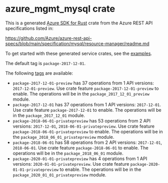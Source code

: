 # azure_mgmt_mysql crate

This is a generated [Azure SDK for Rust](https://github.com/Azure/azure-sdk-for-rust) crate from the Azure REST API specifications listed in:

https://github.com/Azure/azure-rest-api-specs/blob/main/specification/mysql/resource-manager/readme.md

To get started with these generated service crates, see the [examples](https://github.com/Azure/azure-sdk-for-rust/blob/main/services/README.md#examples).

The default tag is `package-2017-12-01`.

The following [tags](https://github.com/Azure/azure-sdk-for-rust/blob/main/services/tags.md) are available:

- `package-2017-12-01-preview` has 37 operations from 1 API versions: `2017-12-01-preview`. Use crate feature `package-2017-12-01-preview` to enable. The operations will be in the `package_2017_12_01_preview` module.
- `package-2017-12-01` has 37 operations from 1 API versions: `2017-12-01`. Use crate feature `package-2017-12-01` to enable. The operations will be in the `package_2017_12_01` module.
- `package-2018-06-01-privatepreview` has 53 operations from 2 API versions: `2017-12-01`, `2018-06-01-privatepreview`. Use crate feature `package-2018-06-01-privatepreview` to enable. The operations will be in the `package_2018_06_01_privatepreview` module.
- `package-2018-06-01` has 58 operations from 2 API versions: `2017-12-01`, `2018-06-01`. Use crate feature `package-2018-06-01` to enable. The operations will be in the `package_2018_06_01` module.
- `package-2020-01-01-privatepreview` has 4 operations from 1 API versions: `2020-01-01-privatepreview`. Use crate feature `package-2020-01-01-privatepreview` to enable. The operations will be in the `package_2020_01_01_privatepreview` module.